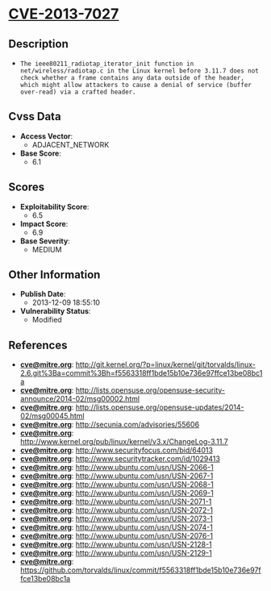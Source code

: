 
# [CVE-2013-7027](https://cve.mitre.org/cgi-bin/cvename.cgi?name=CVE-2013-7027)

## Description

- `The ieee80211_radiotap_iterator_init function in net/wireless/radiotap.c in the Linux kernel before 3.11.7 does not check whether a frame contains any data outside of the header, which might allow attackers to cause a denial of service (buffer over-read) via a crafted header.`

## Cvss Data

- **Access Vector**:
  - ADJACENT_NETWORK
- **Base Score**:
  - 6.1

## Scores

- **Exploitability Score**:
  - 6.5
- **Impact Score**:
  - 6.9
- **Base Severity**:
  - MEDIUM

## Other Information

- **Publish Date**:
  - 2013-12-09 18:55:10
- **Vulnerability Status**:
  - Modified

## References

- **cve@mitre.org**: http://git.kernel.org/?p=linux/kernel/git/torvalds/linux-2.6.git%3Ba=commit%3Bh=f5563318ff1bde15b10e736e97ffce13be08bc1a
- **cve@mitre.org**: http://lists.opensuse.org/opensuse-security-announce/2014-02/msg00002.html
- **cve@mitre.org**: http://lists.opensuse.org/opensuse-updates/2014-02/msg00045.html
- **cve@mitre.org**: http://secunia.com/advisories/55606
- **cve@mitre.org**: http://www.kernel.org/pub/linux/kernel/v3.x/ChangeLog-3.11.7
- **cve@mitre.org**: http://www.securityfocus.com/bid/64013
- **cve@mitre.org**: http://www.securitytracker.com/id/1029413
- **cve@mitre.org**: http://www.ubuntu.com/usn/USN-2066-1
- **cve@mitre.org**: http://www.ubuntu.com/usn/USN-2067-1
- **cve@mitre.org**: http://www.ubuntu.com/usn/USN-2068-1
- **cve@mitre.org**: http://www.ubuntu.com/usn/USN-2069-1
- **cve@mitre.org**: http://www.ubuntu.com/usn/USN-2071-1
- **cve@mitre.org**: http://www.ubuntu.com/usn/USN-2072-1
- **cve@mitre.org**: http://www.ubuntu.com/usn/USN-2073-1
- **cve@mitre.org**: http://www.ubuntu.com/usn/USN-2074-1
- **cve@mitre.org**: http://www.ubuntu.com/usn/USN-2076-1
- **cve@mitre.org**: http://www.ubuntu.com/usn/USN-2128-1
- **cve@mitre.org**: http://www.ubuntu.com/usn/USN-2129-1
- **cve@mitre.org**: https://github.com/torvalds/linux/commit/f5563318ff1bde15b10e736e97ffce13be08bc1a
